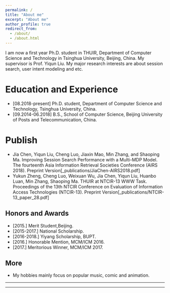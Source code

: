 ```yaml
---
permalink: /
title: "About me"
excerpt: "About me"
author_profile: true
redirect_from: 
  - /about/
  - /about.html
---
```


I am now a first year Ph.D. student in THUIR, Department of Computer Science and Technology in Tsinghua University, Beijing, China. My supervisor is Prof. Yiqun Liu. My major research interests are about session search, user intent modeling and etc.

Education and Experience
======
* [08.2018-present] Ph.D. student, Department of Computer Science and Technology, Tsinghua University, China.
* [09.2014-06.2018] B.S., School of Computer Science, Beijing University of Posts and Telecommunication, China.

Publish
======
* Jia Chen, Yiqun Liu, Cheng Luo, Jiaxin Mao, Min Zhang, and Shaoping Ma. Improving Session Search Performance with a Multi-MDP Model. The fourteenth Asia Information Retrieval Societies Conference (AIRS 2018). Preprint Version[_publications/JiaChen-AIRS2018.pdf]
* Yukun Zheng, Cheng Luo, Weixuan Wu, Jia Chen, Yiqun Liu, Huanbo Luan, Min Zhang, Shaoping Ma. THUIR at NTCIR-13 WWW Task. Proceedings of the 13th NTCIR Conference on Evaluation of Information Access Technologies (NTCIR-13). Preprint Version[_publications/NTCIR-13_paper_28.pdf]

Honors and Awards
------
* [2015.] Merit Student,Beijing.
* [2015-2017.] National Scholarship.
* [2016-2018.] Yiyang Scholarship, BUPT.
* [2016.] Honorable Mention, MCM/ICM 2016.
* [2017.] Meritorious Winner, MCM/ICM 2017.

More
------
* My hobbies mainly focus on popular music, comic and animation.
------
------
